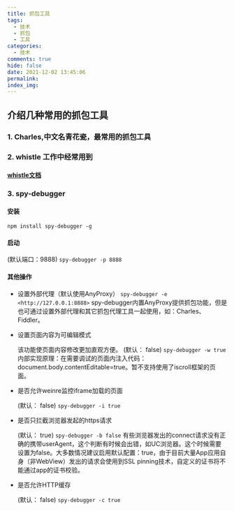 ```yaml
---
title: 抓包工具
tags:
  - 技术
  - 抓包
  - 工具
categories:
  - 技术
comments: true
hide: false
date: 2021-12-02 13:45:06
permalink:
index_img:
---
```


## 介绍几种常用的抓包工具

### 1. Charles,中文名青花瓷，最常用的抓包工具

### 2. whistle 工作中经常用到

#### [whistle文档](https://wproxy.org/whistle/questions.html)

### 3. spy-debugger

#### 安装

`npm install spy-debugger -g`

#### 启动

(默认端口：9888)
`spy-debugger -p 8888`

#### 其他操作

- 设置外部代理（默认使用AnyProxy）
    `spy-debugger -e <http://127.0.0.1:8888>`
    spy-debugger内置AnyProxy提供抓包功能，但是也可通过设置外部代理和其它抓包代理工具一起使用，如：Charles、Fiddler。

- 设置页面内容为可编辑模式

    该功能使页面内容修改更加直观方便。 (默认： false)
    `spy-debugger -w true`
    内部实现原理：在需要调试的页面内注入代码：document.body.contentEditable=true。暂不支持使用了iscroll框架的页面。

- 是否允许weinre监控iframe加载的页面

    (默认： false)
    `spy-debugger -i true`

- 是否只拦截浏览器发起的https请求

    (默认： true)
    `spy-debugger -b false`
    有些浏览器发出的connect请求没有正确的携带userAgent，这个判断有时候会出错，如UC浏览器。这个时候需要设置为false。大多数情况建议启用默认配置：true，由于目前大量App应用自身（非WebView）发出的请求会使用到SSL pinning技术，自定义的证书将不能通过app的证书校验。

- 是否允许HTTP缓存

    (默认： false)
    `spy-debugger -c true`
